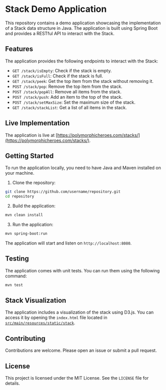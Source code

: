 # Stack Demo Application

This repository contains a demo application showcasing the implementation of a Stack data structure in Java. The application is built using Spring Boot and provides a RESTful API to interact with the Stack.

## Features

The application provides the following endpoints to interact with the Stack:

- `GET /stack/isEmpty`: Check if the stack is empty.
- `GET /stack/isFull`: Check if the stack is full.
- `GET /stack/peek`: Get the top item from the stack without removing it.
- `POST /stack/pop`: Remove the top item from the stack.
- `POST /stack/popAll`: Remove all items from the stack.
- `POST /stack/push`: Add an item to the top of the stack.
- `POST /stack/setMaxSize`: Set the maximum size of the stack.
- `GET /stack/stackList`: Get a list of all items in the stack.

## Live Implementation

The application is live at [https://polymorphicheroes.com/stacks/](https://polymorphicheroes.com/stacks/).

## Getting Started

To run the application locally, you need to have Java and Maven installed on your machine.

1. Clone the repository:

```sh
git clone https://github.com/username/repository.git
cd repository
```

2. Build the application:

```sh
mvn clean install
```

3. Run the application:

```sh
mvn spring-boot:run
```

The application will start and listen on `http://localhost:8080`.

## Testing

The application comes with unit tests. You can run them using the following command:

```sh
mvn test
```

## Stack Visualization

The application includes a visualization of the stack using D3.js. You can access it by opening the `index.html` file located in [`src/main/resources/static/stack`](command:_github.copilot.openRelativePath?%5B%22src%2Fmain%2Fresources%2Fstatic%2Fstack%22%5D "src/main/resources/static/stack").

## Contributing

Contributions are welcome. Please open an issue or submit a pull request.

## License

This project is licensed under the MIT License. See the `LICENSE` file for details.
